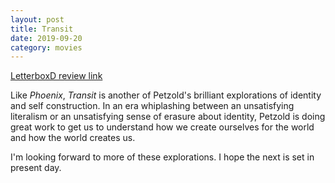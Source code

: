 ```yaml
---
layout: post
title: Transit
date: 2019-09-20
category: movies
---
```

 
[LetterboxD review link](https://letterboxd.com/samarthbhaskar/film/transit-2018/)

Like <em>Phoenix</em>, <em>Transit</em> is another of Petzold's brilliant explorations of identity and self construction. In an era whiplashing between an unsatisfying literalism or an unsatisfying sense of erasure about identity, Petzold is doing great work to get us to understand how we create ourselves for the world and how the world creates us. 

I'm looking forward to more of these explorations. I hope the next is set in present day. 